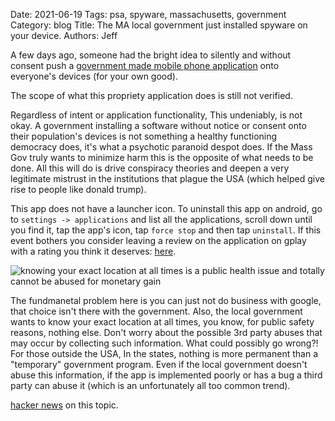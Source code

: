Date: 2021-06-19
Tags: psa, spyware, massachusetts, government
Category: blog
Title: The MA local government just installed spyware on your device.
Authors: Jeff

A few days ago, someone had the bright idea to silently and without consent push a [government made mobile phone application](https://play.google.com/store/apps/details?id=gov.ma.covid19.exposurenotifications.v3) onto everyone's devices (for your own good).

The scope of what this propriety application does is still not verified. 

Regardless of intent or application functionality, This undeniably, is not okay. A government installing a software without notice or consent onto their population's devices is not something a healthy functioning democracy does, it's what a psychotic paranoid despot does. If the Mass Gov truly wants to minimize harm this is the opposite of what needs to be done. All this will do is drive conspiracy theories and deepen a very legitimate mistrust in the institutions that plague the USA (which helped give rise to people like donald trump).


This app does not have a launcher icon. To uninstall this app on android, go to `settings -> applications` and list all the applications, scroll down until you find it, tap the app's icon, tap `force stop` and then tap `uninstall`. If this event bothers you consider leaving a review on the application on gplay with a rating you think it deserves: [here](https://play.google.com/store/apps/details?id=gov.ma.covid19.exposurenotifications.v3).

![knowing your exact location at all times is a public health issue and totally cannot be abused for monetary gain](/blog/images/mass-spyware.jpg)

The fundmanetal problem here is you can just not do business with google, that choice isn't there with the government. Also, the local government wants to know your exact location at all times, you know, for public safety reasons, nothing else. Don't worry about the possible 3rd party abuses that may occur by collecting such information. What could possibly go wrong?! For those outside the USA, In the states, nothing is more permanent than a "temporary" government program. Even if the local government doesn't abuse this information, if the app is implemented poorly or has a bug a third party can abuse it (which is an unfortunately all too common trend). 

[hacker news](https://news.ycombinator.com/item?id=27558500) on this topic.
